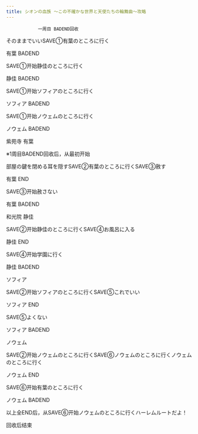 ```yaml
---
title: シオンの血族 ～この不確かな世界と天使たちの輪舞曲～攻略
---
```


                一周目 BADEND回收

そのままでいいSAVE①有葉のところに行く

有葉 BADEND

SAVE①开始静佳のところに行く

静佳 BADEND

SAVE①开始ソフィアのところに行く

ソフィア BADEND

SAVE①开始ノウェムのところに行く

ノウェム BADEND

紫苑寺 有葉

※1周目BADEND回收后，从最初开始

部屋の鍵を閉める耳を隠すSAVE②有葉のところに行くSAVE③赦す

有葉 END

SAVE③开始赦さない

有葉 BADEND

和光院 静佳

SAVE②开始静佳のところに行くSAVE④お風呂に入る

静佳 END

SAVE④开始学園に行く

静佳 BADEND

ソフィア

SAVE②开始ソフィアのところに行くSAVE⑤これでいい

ソフィア END

SAVE⑤よくない

ソフィア BADEND

ノウェム

SAVE②开始ノウェムのところに行くSAVE⑥ノウェムのところに行くノウェムのところに行く

ノウェム END

SAVE⑥开始有葉のところに行く

ノウェム BADEND

以上全END后，从SAVE⑥开始ノウェムのところに行くハーレムルートだよ！

回收后结束
              
